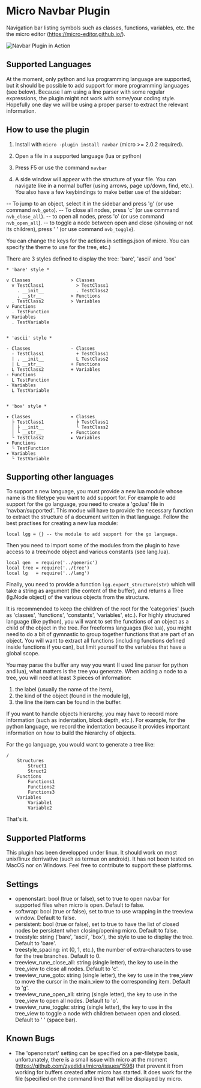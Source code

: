 # Micro Navbar Plugin

Navigation bar listing symbols such as classes, functions, variables, etc. the the micro editor (https://micro-editor.github.io/).

![Navbar Plugin in Action](assets/micro.navbar.gif)


Supported Languages
-------------------
At the moment, only python and lua programming language are supported, but it should be possible to add support for more programming languages (see below). Because I am using a line parser with some regular expressions, the plugin might not work with some/your coding style. Hopefully one day we will be using a proper parser to extract the relevant information.


How to use the plugin
---------------------

1. Install with `micro -plugin install navbar` (micro >=  2.0.2 required).

2. Open a file in a supported language (lua or python)

3. Press F5 or use the command `navbar`

4. A side window will appear with the structure of your file. You can navigate like in a normal buffer (using arrows, page up/down, find, etc.). You also have a few keybindings to make better use of the sidebar:

-- To jump to an object, select it in the sidebar and press 'g' (or use command `nvb_goto`).
-- To close all nodes, press 'c' (or use command `nvb_close_all`).
-- to open all nodes, press 'o' (or use command `nvb_open_all`).
-- to toggle a node between open and close (showing or not its children), press ' ' (or use command `nvb_toggle`).

You can change the keys for the actions in settings.json of micro. You can specify the theme to use for the tree, etc.)


There are 3 styles defined to display the tree: 'bare', 'ascii' and 'box'
```
* 'bare' style *

v Classes               > Classes
  v TestClass1            > TestClass1
    . __init__            . TestClass2
    . __str__           > Functions
  . TestClass2          > Variables
v Functions
  . TestFunction
v Variables
  . TestVariable


* 'ascii' style *

- Classes               - Classes
  - TestClass1            + TestClass1
  | . __init__            L TestClass2
  | L __str__           + Functions
  L TestClass2          + Variables
- Functions
  L TestFunction
- Variables
  L TestVariable


* 'box' style *

▾ Classes               ▾ Classes
  ├ TestClass1            ╞ TestClass1
  │ ├ __init__            └ TestClass2
  │ └ __str__           ▸ Functions
  └ TestClass2          ▸ Variables
▾ Functions
  └ TestFunction
▾ Variables
  └ TestVariable
```

Supporting other languages
--------------------------
To support a new language, you must provide a new lua module whose name is the filetype you want to add support for. For example to add support for the go language, you need to create a 'go.lua' file in 'navbar/supported'. This modue will have to provide the necessary function to extract the structure of a document written in that language. Follow the best practises for creating a new lua module:
```
local lgg = {} -- the module to add support for the go language.
```

Then you need to import some of the modules from the plugin to have access to a tree/node object and various constants (see lang.lua).

```
local gen  = require('../generic')
local tree = require('../tree')
local lg   = require('../lang')
```

Finally, you need to provide a function `lgg.export_structure(str)` which will take a string as argument (the content of the buffer), and returns a Tree (lg.Node object) of the various objects from the structure.

It is recommended to keep the children of the root for the 'categories' (such as 'classes', 'functions', 'constants', 'variables', etc.). For highly structured language (like python), you will want to set the functions of an object as a child of the object in the tree. For freeforms languages (like lua), you might need to do a bit of gymnastic to group together functions that are part of an object. You will want to extract all functions (including functions defined inside functions if you can), but limit yourself to the variables that have a global scope.

You may parse the buffer any way you want (I used line parser for python and lua), what matters is the tree you generate. When adding a node to a tree, you will need at least 3 pieces of information:
1. the label (usually the name of the item),
2. the kind of the object (found in the module lg),
3. the line the item can be found in the buffer.

If you want to handle objects hierarchy, you may have to record more information (such as indentation, block depth, etc.).  For example, for the python language, we record the indentation because it provides important information on how to build the hierarchy of objects.

For the go language, you would want to generate a tree like:
```
/
    Structures
        Struct1
        Struct2
    Functions
        Functions1
        Functions2
        Functions3
    Variables
        Variable1
        Variable2
```

That's it.


Supported Platforms
-------------------
This plugin has been developped under linux. It should work on most unix/linux derrivative (such as termux on android). It has not been tested on MacOS nor on Windows. Feel free to contribute to support these platforms.


Settings
--------
- openonstart: bool (true or false), set to true to open navbar for supported files when micro is open. Default to false.
- softwrap: bool (true or false), set to true to use wrapping in the treeview window. Default to false.
- persistent: bool (true or false), set to true to have the list of closed nodes be persistent when closing/opening micro. Default to false.
- treestyle: string ('bare', 'ascii', 'box'), the style to use to display the tree. Default to 'bare'.
- treestyle_spacing: int (0, 1, etc.), the number of extra-characters to use for the tree branches. Default to 0.
- treeview_rune_close_all: string (single letter), the key to use in the tree_view to close all nodes. Default to 'c'.
- treeview_rune_goto: string (single letter), the key to use in the tree_view to move the cursor in the main_view to the corresponding item. Default to 'g'.
- treeview_rune_open_all: string (single letter), the key to use in the tree_view to open all nodes. Default to 'o'.
- treeview_rune_toggle: string (single letter), the key to use in the tree_view to toggle a node with children between open and closed. Default to ' ' (space bar).


Known Bugs
----------
- The 'openonstart' setting can be specified on a per-filetype basis, unfortunately, there is a small issue with micro at the moment (https://github.com/zyedidia/micro/issues/1596) that prevent it from working for buffers created after micro has started. It does work for the file (specified on the command line) that will be displayed by micro.
